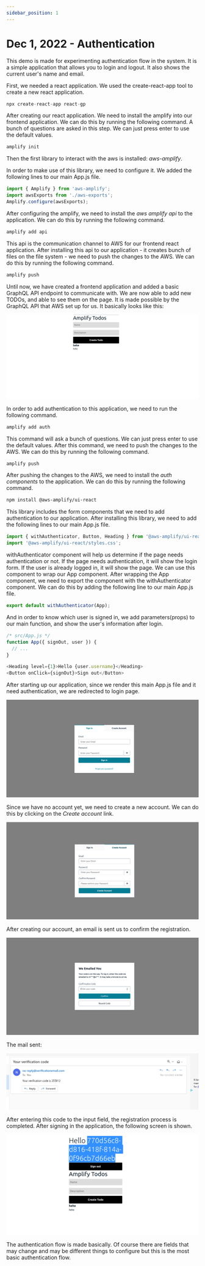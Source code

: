 ```yaml
---
sidebar_position: 1
---
```


# Dec 1, 2022 - Authentication

This demo is made for experimenting authentication flow in the system. It is a simple application that allows you to login and logout. It also shows the current user's name and email.

First, we needed a react application. We used the create-react-app tool to create a new react application.


```js
npx create-react-app react-gp
```

After creating our react application. We need to install the amplify into our frontend application. We can do this by running the following command. A bunch of questions are asked in this step. We can just press enter to use the default values.

```bash
amplify init
```

Then the first library to interact with the aws is installed: *aws-amplify*.

In order to make use of this library, we need to configure it. We added the following lines to our main App.js file.

```js
import { Amplify } from 'aws-amplify';
import awsExports from './aws-exports';
Amplify.configure(awsExports);
```

After configuring the amplify, we need to install the *aws amplify api* to the application. We can do this by running the following command.

```bash
amplify add api
```
This api is the communication channel to AWS for our frontend react application. After installing this api to our application - it creates bunch of files on the file system - we need to push the changes to the AWS. We can do this by running the following command.

```bash
amplify push
```

Until now, we have created a frontend application and added a basic GraphQL API endpoint to communicate with. We are now able to add new TODOs, and able to see them on the page. It is made possible by the GraphQL API that AWS set up for us. It basically looks like this:

![Basic](../../static/img/demo-1/1.png)

In order to add authentication to this application, we need to run the following command.

```bash
amplify add auth
```

This command will ask a bunch of questions. We can just press enter to use the default values. After this command, we need to push the changes to the AWS. We can do this by running the following command.

```bash
amplify push
```

After pushing the changes to the AWS, we need to install the *auth components* to the application. We can do this by running the following command.

```bash
npm install @aws-amplify/ui-react
```

This library includes the form components that we need to add authentication to our application. After installing this library, we need to add the following lines to our main App.js file.

```js
import { withAuthenticator, Button, Heading } from '@aws-amplify/ui-react';
import '@aws-amplify/ui-react/styles.css';
```

withAuthenticator component will help us determine if the page needs authentication or not. If the page needs authentication, it will show the login form. If the user is already logged in, it will show the page. We can use this component to wrap our App component. After wrapping the App component, we need to export the component with the withAuthenticator component. We can do this by adding the following line to our main App.js file.

```js
export default withAuthenticator(App);
```

And in order to know which user is signed in, we add parameters(props) to our main function, and show the user's information after login.

```js
/* src/App.js */
function App({ signOut, user }) { 
  // ... 
}
```

```js
<Heading level={1}>Hello {user.username}</Heading>
<Button onClick={signOut}>Sign out</Button>
```

After starting up our application, since we render this main App.js file and it need authentication, we are redirected to login page.

![Basic](../../static/img/demo-1/2.png)

Since we have no account yet, we need to create a new account. We can do this by clicking on the *Create account* link.

![Basic](../../static/img/demo-1/3.png)

After creating our account, an email is sent us to confirm the registration.

![Basic](../../static/img/demo-1/4.png)

The mail sent:

![Basic](../../static/img/demo-1/5.png)

After entering this code to the input field, the registration process is completed. After signing in the application, the following screen is shown.

![Basic](../../static/img/demo-1/6.png)

The authentication flow is made basically. Of course there are fields that may change and may be different things to configure but this is the most basic authentication flow.